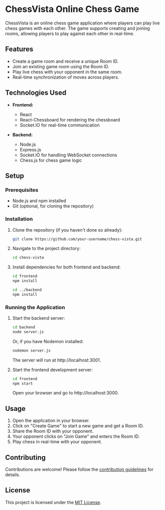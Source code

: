 # ChessVista Online Chess Game

ChessVista is an online chess game application where players can play live chess games with each other. The game supports creating and joining rooms, allowing players to play against each other in real-time.

## Features

- Create a game room and receive a unique Room ID.
- Join an existing game room using the Room ID.
- Play live chess with your opponent in the same room.
- Real-time synchronization of moves across players.

## Technologies Used

- **Frontend:**
  - React
  - React-Chessboard for rendering the chessboard
  - Socket.IO for real-time communication

- **Backend:**
  - Node.js
  - Express.js
  - Socket.IO for handling WebSocket connections
  - Chess.js for chess game logic

## Setup

### Prerequisites

- Node.js and npm installed
- Git (optional, for cloning the repository)

### Installation

1. Clone the repository (if you haven't done so already):

    ```bash
    git clone https://github.com/your-username/chess-vista.git
    ```

2. Navigate to the project directory:

    ```bash
    cd chess-vista
    ```

3. Install dependencies for both frontend and backend:

    ```bash
    cd frontend
    npm install

    cd ../backend
    npm install
    ```

### Running the Application

1. Start the backend server:

    ```bash
    cd backend
    node server.js
    ```

    Or, if you have Nodemon installed:

    ```bash
    nodemon server.js
    ```

    The server will run at http://localhost:3001.

2. Start the frontend development server:

    ```bash
    cd frontend
    npm start
    ```

    Open your browser and go to http://localhost:3000.

## Usage

1. Open the application in your browser.
2. Click on "Create Game" to start a new game and get a Room ID.
3. Share the Room ID with your opponent.
4. Your opponent clicks on "Join Game" and enters the Room ID.
5. Play chess in real-time with your opponent.

## Contributing

Contributions are welcome! Please follow the [contribution guidelines](CONTRIBUTING.md) for details.

## License

This project is licensed under the [MIT License](LICENSE).
